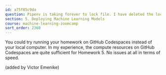 ```yaml
---
id: a75f85c9da
question: Pipenv is taking forever to lock file. I have deleted the lockfile, and restarted my pc. Please, what is a possible solution?
section: 5. Deploying Machine Learning Models
course: machine-learning-zoomcamp
sort_order: 2360
---
```


You could try running your homework on GitHub Codespaces instead of your local computer. In my experience, the compute resources on GitHub Codespaces are quite sufficient for Homework 5. No issues at all in terms of speed.

(added by Victor Emenike)

